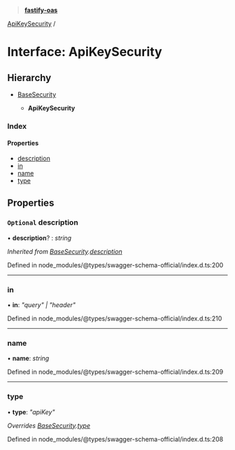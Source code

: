 > **[fastify-oas](../README.md)**

[ApiKeySecurity](apikeysecurity.md) /

# Interface: ApiKeySecurity

## Hierarchy

* [BaseSecurity](basesecurity.md)

  * **ApiKeySecurity**

### Index

#### Properties

* [description](apikeysecurity.md#optional-description)
* [in](apikeysecurity.md#in)
* [name](apikeysecurity.md#name)
* [type](apikeysecurity.md#type)

## Properties

### `Optional` description

• **description**? : *string*

*Inherited from [BaseSecurity](basesecurity.md).[description](basesecurity.md#optional-description)*

Defined in node_modules/@types/swagger-schema-official/index.d.ts:200

___

###  in

• **in**: *"query" | "header"*

Defined in node_modules/@types/swagger-schema-official/index.d.ts:210

___

###  name

• **name**: *string*

Defined in node_modules/@types/swagger-schema-official/index.d.ts:209

___

###  type

• **type**: *"apiKey"*

*Overrides [BaseSecurity](basesecurity.md).[type](basesecurity.md#type)*

Defined in node_modules/@types/swagger-schema-official/index.d.ts:208